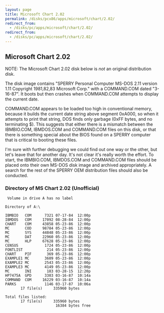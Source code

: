 ```yaml
---
layout: page
title: Microsoft Chart 2.02
permalink: /disks/pcx86/apps/microsoft/chart/2.02/
redirect_from:
  - /disks/pc/apps/microsoft/chart/2.02/
redirect_from:
  - /disks/pc/apps/microsoft/chart/2.02/
---
```


Microsoft Chart 2.02
---

NOTE: The Microsoft Chart 2.02 disk below is *not* an original distribution disk.

The disk image contains "SPERRY Personal Computer MS-DOS 2.11 version 1.11 Copyright 1981,82,83 Microsoft Corp."
with a COMMAND.COM dated "3-16-87".  It boots but then crashes when COMMAND.COM attempts to display the current date.

COMMAND.COM appears to be loaded too high in conventional memory, because it builds the current date string above
segment 0xA000, so when it attempts to print that string, DOS finds only garbage (0xFF bytes, and no terminating $).
This suggests that either there is a mismatch between the IBMBIO.COM, IBMDOS.COM and COMMAND.COM files on this disk,
or that there is something special about the BIOS found on a SPERRY computer that is critical to booting these files.

I'm sure with further debugging we could find out one way or the other, but let's leave that for another day.  It's not
clear it's really worth the effort.  To start, the IBMBIO.COM, IBMDOS.COM and COMMAND.COM files should be placed onto
their own MS-DOS disk image and archived appropriately.  A search for the rest of the SPERRY OEM distribution files
should also be conducted.

### Directory of MS Chart 2.02 (Unofficial)

	 Volume in drive A has no label

	Directory of A:\

	IBMBIO   COM      7321 07-17-84  12:00p
	IBMDOS   COM     17092 08-28-84  12:00p
	CHART    COM     43858 05-23-86  12:00p
	MC       COD     98784 05-23-86  12:00p
	MC       SYS     44848 05-23-86  12:00p
	MC       DAT     22960 05-23-86  12:00p
	MC       HLP     67628 05-23-86  12:00p
	CENSUS            1724 05-23-86  12:00p
	FONTLIST           214 05-23-86  12:00p
	CHART    PIF       369 05-23-86  12:00p
	EXAMPLE1 MC       3609 05-23-86  12:00p
	EXAMPLE2 MC       2543 05-23-86  12:00p
	EXAMPLE3 MC       4149 05-23-86  12:00p
	MC       INI       183 03-28-15  12:20p
	HP7475A  GPD      3303 03-16-87  10:14a
	COMMAND  COM     16229 03-16-87  10:14a
	PARKS             1146 03-17-87  10:06a
	       17 file(s)     335960 bytes

	Total files listed:
	       17 file(s)     335960 bytes
	                       16384 bytes free
